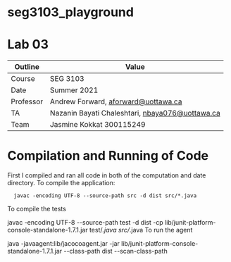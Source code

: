 # seg3103_playground
# Lab 03

| Outline | Value |
| --- | --- |
| Course | SEG 3103 |
| Date | Summer 2021 |
| Professor | Andrew Forward, aforward@uottawa.ca |
| TA | Nazanin Bayati Chaleshtari, nbaya076@uottawa.ca |
| Team | Jasmine Kokkat 300115249<br> |


# Compilation and Running of Code


First I compiled and ran all code in both of the computation and date directory. 
To compile the application:

      javac -encoding UTF-8 --source-path src -d dist src/*.java
To compile the tests

javac -encoding UTF-8 --source-path test -d dist -cp lib/junit-platform-console-standalone-1.7.1.jar test/*.java src/*.java
To run the agent

java -javaagent:lib/jacocoagent.jar -jar lib/junit-platform-console-standalone-1.7.1.jar --class-path dist --scan-class-path
